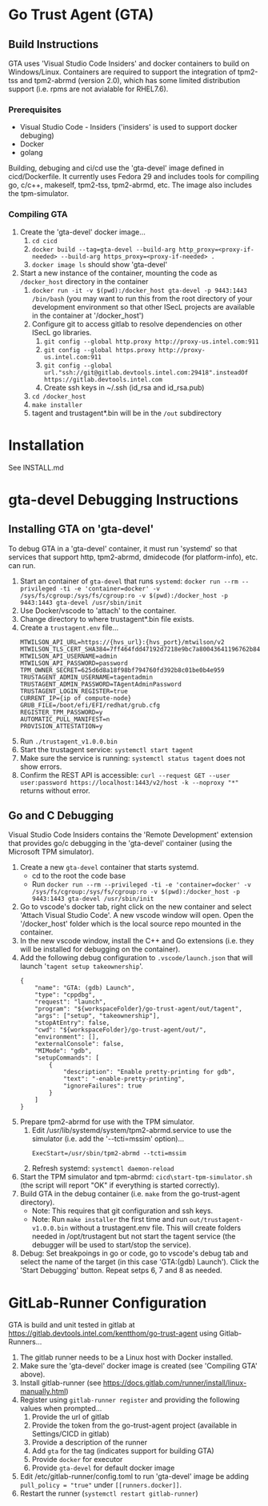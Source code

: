 # Go Trust Agent (GTA)


## Build Instructions
 GTA uses 'Visual Studio Code Insiders' and docker containers to build on Windows/Linux.  Containers are required to support the integration of tpm2-tss and tpm2-abrmd (version 2.0), which has some limited distribution support (i.e. rpms are not avialable for RHEL7.6).

### Prerequisites
* Visual Studio Code - Insiders ('insiders' is used to support docker debuging)
* Docker
* golang

Building, debuging and ci/cd use the 'gta-devel' image defined in cicd/Dockerfile.  It currently uses Fedora 29 and includes tools for compiling go, c/c++, makeself, tpm2-tss, tpm2-abrmd, etc. The image also includes the tpm-simulator.

### Compiling GTA
1. Create the 'gta-devel' docker image...
    1. `cd cicd`
    2. `docker build --tag=gta-devel --build-arg http_proxy=<proxy-if-needed> --build-arg https_proxy=<proxy-if-needed> .`
    3. `docker image ls` should show 'gta-devel'
2. Start a new instance of the container, mounting the code as `/docker_host` directory in the container
    1. `docker run -it -v $(pwd):/docker_host gta-devel -p 9443:1443 /bin/bash` (you may want to run this from the root directory of your development environment so that other ISecL projects are available in the container at '/docker_host')
    2. Configure git to access gitlab to resolve dependencies on other ISecL go libraries.
        1. `git config --global http.proxy http://proxy-us.intel.com:911`
        2. `git config --global https.proxy http://proxy-us.intel.com:911`
        3. `git config --global url."ssh://git@gitlab.devtools.intel.com:29418".insteadOf https://gitlab.devtools.intel.com`
        4. Create ssh keys in ~/.ssh (id_rsa and id_rsa.pub)
    3. `cd /docker_host`
    3. `make installer`
    4. tagent and trustagent*.bin will be in the `/out` subdirectory

# Installation
See INSTALL.md

# gta-devel Debugging Instructions

## Installing GTA on 'gta-devel'
To debug GTA in a 'gta-devel' container, it must run 'systemd' so that services that support http, tpm2-abrmd, dmidecode (for platform-info), etc. can run.

1. Start an container of `gta-devel` that runs `systemd`: `docker run --rm --privileged -ti -e 'container=docker' -v /sys/fs/cgroup:/sys/fs/cgroup:ro -v $(pwd):/docker_host -p 9443:1443 gta-devel /usr/sbin/init`
2. Use Docker/vscode to 'attach' to the container.
3. Change directory to where trustagent*.bin file exists.
4. Create a `trustagent.env` file...
    ```
    MTWILSON_API_URL=https://{hvs_url}:{hvs_port}/mtwilson/v2
    MTWILSON_TLS_CERT_SHA384=7ff464fdd47192d7218e9bc7a80043641196762b840c5c79
    MTWILSON_API_USERNAME=admin
    MTWILSON_API_PASSWORD=password
    TPM_OWNER_SECRET=625d6d8a18f98bf794760fd392b8c01be0b4e959
    TRUSTAGENT_ADMIN_USERNAME=tagentadmin
    TRUSTAGENT_ADMIN_PASSWORD=TAgentAdminPassword
    TRUSTAGENT_LOGIN_REGISTER=true
    CURRENT_IP={ip of compute-node}
    GRUB_FILE=/boot/efi/EFI/redhat/grub.cfg
    REGISTER_TPM_PASSWORD=y
    AUTOMATIC_PULL_MANIFEST=n
    PROVISION_ATTESTATION=y
    ```
5. Run `./trustagent_v1.0.0.bin`
6. Start the trustagent service: `systemctl start tagent`
7. Make sure the service is running: `systemctl status tagent` does not show errors.
8. Confirm the REST API is accessible: `curl --request GET --user user:password https://localhost:1443/v2/host -k --noproxy "*"` returns without error.

## Go and C Debugging
Visual Studio Code Insiders contains the 'Remote Development' extension that provides go/c debugging in the 'gta-devel' container (using the Microsoft TPM simulator).

1. Create a new `gta-devel` container that starts systemd.
    * cd to the root the code base
    * Run `docker run --rm --privileged -ti -e 'container=docker' -v /sys/fs/cgroup:/sys/fs/cgroup:ro -v $(pwd):/docker_host -p 9443:1443 gta-devel /usr/sbin/init`
2. Go to vscode's docker tab, right click on the new container and select 'Attach Visual Studio Code'.  A new vscode window will open.  Open the '/docker_host' folder which is the local source repo mounted in the container.
3. In the new vscode window, install the C++ and Go extensions (i.e. they will be installed for debugging on the container). 
4. Add the following debug configuration to `.vscode/launch.json` that will launch '`tagent setup takeownership`'.
    ```
    {
        "name": "GTA: (gdb) Launch",
        "type": "cppdbg",
        "request": "launch",
        "program": "${workspaceFolder}/go-trust-agent/out/tagent",
        "args": ["setup", "takeownership"],
        "stopAtEntry": false,
        "cwd": "${workspaceFolder}/go-trust-agent/out/",
        "environment": [],
        "externalConsole": false,
        "MIMode": "gdb",
        "setupCommands": [
            {
                "description": "Enable pretty-printing for gdb",
                "text": "-enable-pretty-printing",
                "ignoreFailures": true
            }
        ]
    }
    ```
5. Prepare tpm2-abrmd for use with the TPM simulator.
   1. Edit /usr/lib/systemd/system/tpm2-abrmd.service to use the simulator (i.e. add the '--tcti=mssim' option)...
        ```
        ExecStart=/usr/sbin/tpm2-abrmd --tcti=mssim
        ```
    2. Refresh systemd: `systemctl daemon-reload`
6. Start the TPM simulator and tpm-abrmd: `cicd\start-tpm-simulator.sh` (the script will report "OK" if everything is started correctly).
7. Build GTA in the debug container (i.e. `make` from the go-trust-agent directory).  
    * Note: This requires that git configuration and ssh keys.
    * Note: Run `make installer` the first time and run `out/trustagent-v1.0.0.bin` without a trustagent.env file.  This will create folders needed in /opt/trustagent but not start the tagent service (the debugger will be used to start/stop the service).
8. Debug:  Set breakpoings in go or code, go to vscode's debug tab and select the name of the target (in this case 'GTA:(gdb) Launch').  Click the 'Start Debugging' button.  Repeat setps 6, 7 and 8 as needed.
    

# GitLab-Runner Configuration
GTA is build and unit tested in gitlab at https://gitlab.devtools.intel.com/kentthom/go-trust-agent using Gitlab-Runners...

1. The gitlab runner needs to be a Linux host with Docker installed.
2. Make sure the 'gta-devel' docker image is created (see 'Compiling GTA' above).
3. Install gitlab-runner (see https://docs.gitlab.com/runner/install/linux-manually.html)
4. Register using `gitlab-runner register` and providing the following values when prompted...
    1. Provide the url of gitlab
    2. Provide the token from the go-trust-agent project (available in Settings/CICD in gitlab)
    3. Provide a description of the runner
    4. Add `gta` for the tag (indicates support for building GTA)
    5. Provide `docker` for executor
    6. Provide `gta-devel` for default docker image
5. Edit /etc/gitlab-runner/config.toml to run 'gta-devel' image be adding `pull_policy = "true"` under `[[runners.docker]]`.
6. Restart the runner (`systemctl restart gitlab-runner`)



